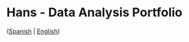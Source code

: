 # Hans - Data Analysis Portfolio 
([Spanish](https://github.com/HansAllTech/Hans_Data_Analysis_Portfolio/blob/main/Proyectos.md#tabla-de-contenido-es--en) | [English](https://github.com/HansAllTech/Hans_Data_Analysis_Portfolio/blob/main/Projects.md#table-of-content-es--en))                                 
                                                                                                                                                                          
                                                               
                                                                    
                                             
                               
                                 
              
       
            
        
   
  
 
 
